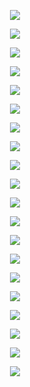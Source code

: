 
<p align="center">
	<img src="1.jpg">
</p>

<p align="center">
	<img src="2.jpg">
</p>

<p align="center">
	<img src="3.jpg">
</p>

<p align="center">
	<img src="4.jpg">
</p>

<p align="center">
	<img src="5.jpg">
</p>

<p align="center">
	<img src="6.jpg">
</p>

<p align="center">
	<img src="7.jpg">
</p>

<p align="center">
	<img src="8.jpg">
</p>

<p align="center">
	<img src="9.jpg">
</p>

<p align="center">
	<img src="10.jpg">
</p>

<p align="center">
	<img src="11.jpg">
</p>

<p align="center">
	<img src="12.jpg">
</p>

<p align="center">
	<img src="13.jpg">
</p>

<p align="center">
	<img src="14.jpg">
</p>

<p align="center">
	<img src="15.jpg">
</p>

<p align="center">
	<img src="16.jpg">
</p>

<p align="center">
	<img src="17.jpg">
</p>

<p align="center">
	<img src="18.jpg">
</p>

<p align="center">
	<img src="19.jpg">
</p>

<p align="center">
	<img src="20.jpg">
</p>
